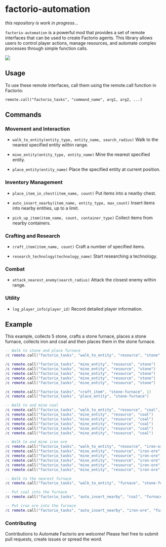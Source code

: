 # factorio-automation
<i>this repository is work in progress...</i>

```factorio-automation``` is a powerful mod that provides a set of remote interfaces that can be used to create Factorio agents. This library allows users to control player actions, manage resources, and automate complex processes through simple function calls.

<div>
    <img src="image.jpeg"/>
</div>

## Usage
To use these remote interfaces, call them using the remote.call function in Factorio:
```
remote.call("factorio_tasks", "command_name", arg1, arg2, ...)
```

## Commands

### Movement and Interaction
- `walk_to_entity(entity_type, entity_name, search_radius)`
  Walk to the nearest specified entity within range.

- `mine_entity(entity_type, entity_name)`
  Mine the nearest specified entity.

- `place_entity(entity_name)`
  Place the specified entity at current position.

### Inventory Management
- `place_item_in_chest(item_name, count)`
  Put items into a nearby chest.

- `auto_insert_nearby(item_name, entity_type, max_count)`
  Insert items into nearby entities, up to a limit.

- `pick_up_item(item_name, count, container_type)`
  Collect items from nearby containers.

### Crafting and Research
- `craft_item(item_name, count)`
  Craft a number of specified items.

- `research_technology(technology_name)`
  Start researching a technology.

### Combat
- `attack_nearest_enemy(search_radius)`
  Attack the closest enemy within range.

### Utility
- `log_player_info(player_id)`
  Record detailed player information.

## Example
This example, collects 5 stone, crafts a stone furnace, places a stone furnace, collects iron and coal and then places them in the stone furnace. 
```lua
-- Walk to stone and place furnace 
/c remote.call("factorio_tasks", "walk_to_entity", "resource", "stone", 500)

/c remote.call("factorio_tasks", "mine_entity", "resource", "stone")
/c remote.call("factorio_tasks", "mine_entity", "resource", "stone")
/c remote.call("factorio_tasks", "mine_entity", "resource", "stone")
/c remote.call("factorio_tasks", "mine_entity", "resource", "stone")
/c remote.call("factorio_tasks", "mine_entity", "resource", "stone")

/c remote.call("factorio_tasks", "craft_item", "stone-furnace", 1)
/c remote.call("factorio_tasks", "place_entity", "stone-furnace")

-- Walk to and mine coal
/c remote.call("factorio_tasks", "walk_to_entity", "resource", "coal", 500)
/c remote.call("factorio_tasks", "mine_entity", "resource", "coal")
/c remote.call("factorio_tasks", "mine_entity", "resource", "coal")
/c remote.call("factorio_tasks", "mine_entity", "resource", "coal")
/c remote.call("factorio_tasks", "mine_entity", "resource", "coal")
/c remote.call("factorio_tasks", "mine_entity", "resource", "coal")

-- Walk to and mine iron ore
/c remote.call("factorio_tasks", "walk_to_entity", "resource", "iron-ore", 500)
/c remote.call("factorio_tasks", "mine_entity", "resource", "iron-ore")
/c remote.call("factorio_tasks", "mine_entity", "resource", "iron-ore")
/c remote.call("factorio_tasks", "mine_entity", "resource", "iron-ore")
/c remote.call("factorio_tasks", "mine_entity", "resource", "iron-ore")
/c remote.call("factorio_tasks", "mine_entity", "resource", "iron-ore")

-- Walk to the nearest furnace
/c remote.call("factorio_tasks", "walk_to_entity", "furnace", "stone-furnace", 50)

-- Put coal into the furnace
/c remote.call("factorio_tasks", "auto_insert_nearby", "coal", "furnace", 5)

-- Put iron ore into the furnace
/c remote.call("factorio_tasks", "auto_insert_nearby", "iron-ore", "furnace", 5)
```

### Contributing
Contributions to Automate Factorio are welcome! Please feel free to submit pull requests, create issues or spread the word.
